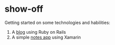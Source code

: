 # show-off

Getting started on some technologies and habilities:

1. A [blog](https://github.com/avpalmeira/show-off/tree/master/rails-blog) using Ruby on Rails
2. A simple [notes app](https://github.com/avpalmeira/show-off/tree/master/xamarin-notes) using Xamarin
